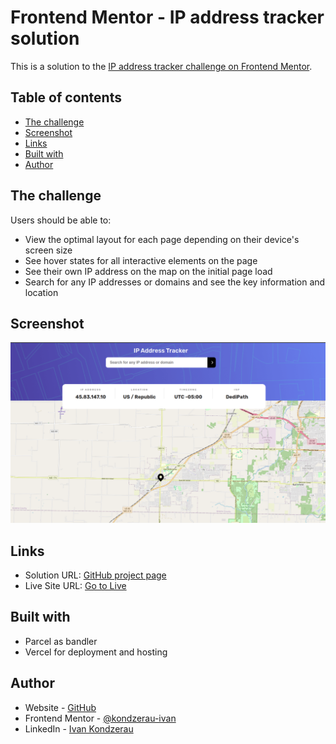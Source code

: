 # Frontend Mentor - IP address tracker solution

This is a solution to the [IP address tracker challenge on Frontend Mentor](https://www.frontendmentor.io/challenges/ip-address-tracker-I8-0yYAH0).

## Table of contents

- [The challenge](#the-challenge)
- [Screenshot](#screenshot)
- [Links](#links)
- [Built with](#built-with)
- [Author](#author)

## The challenge

Users should be able to:

- View the optimal layout for each page depending on their device's screen size
- See hover states for all interactive elements on the page
- See their own IP address on the map on the initial page load
- Search for any IP addresses or domains and see the key information and location

## Screenshot

![Design preview for the IP address tracker coding challenge](./screenshot.png)

## Links

- Solution URL: [GitHub project page](https://github.com/kondzerau-ivan/ip-address-tracker-master)
- Live Site URL: [Go to Live](https://ip-address-tracker-master-2bvx.vercel.app/)

## Built with

- Parcel as bandler
- Vercel for deployment and hosting

## Author

- Website - [GitHub](https://github.com/kondzerau-ivan)
- Frontend Mentor - [@kondzerau-ivan](https://www.frontendmentor.io/profile/kondzerau-ivan)
- LinkedIn - [Ivan Kondzerau](https://www.linkedin.com/in/ivan-kondzerau/)
